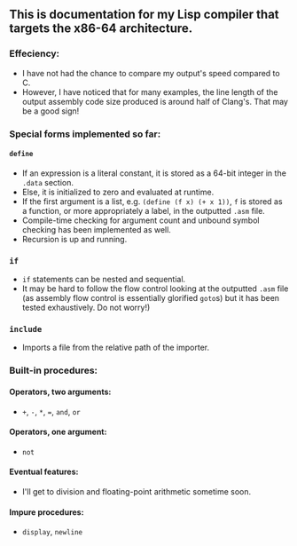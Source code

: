 ## This is documentation for my Lisp compiler that targets the x86-64 architecture.

### Effeciency:
- I have not had the chance to compare my output's speed compared to C.
- However, I have noticed that for many examples, the line length of the output assembly code size produced is around half of Clang's. That may be a good sign!

### Special forms implemented so far:
#### `define`
- If an expression is a literal constant, it is stored as a 64-bit integer in the `.data` section.
- Else, it is initialized to zero and evaluated at runtime.
- If the first argument is a list, e.g. `(define (f x) (+ x 1))`, `f` is stored as a function, or more appropriately a label, in the outputted `.asm` file.
- Compile-time checking for argument count and unbound symbol checking has been implemented as well.
- Recursion is up and running.
### `if`
- `if` statements can be nested and sequential.
- It may be hard to follow the flow control looking at the outputted `.asm` file (as assembly flow control is essentially glorified `goto`s) but it has been tested exhaustively. Do not worry!)
### `include`
- Imports a file from the relative path of the importer.

### Built-in procedures:
#### Operators, two arguments:
- `+`, `-`, `*`, `=`, `and`, `or`
#### Operators, one argument:
- `not`
#### Eventual features:
- I'll get to division and floating-point arithmetic sometime soon.
#### Impure procedures:
- `display`, `newline`